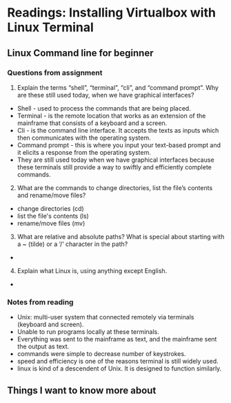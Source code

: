 # Readings: Installing Virtualbox with Linux Terminal

## Linux Command line for beginner

### Questions from assignment
1. Explain the terms “shell”, “terminal”, “cli”, and “command prompt”. Why are these still used today, when we have graphical interfaces?
- Shell - used to process the commands that are being placed.
- Terminal - is the remote location that works as an extension of the mainframe that consists of a keyboard and a screen.
- Cli - is the command line interface. It accepts the texts as inputs which then communicates with the operating system.
- Command prompt - this is where you input your text-based prompt and it elicits a response from the operating system.
-  They are still used today when we have graphical interfaces because these terminals still provide a way to swiftly and efficiently complete commands.

2. What are the commands to change directories, list the file’s contents and rename/move files?
- change directories (cd)
- list the file's contents (ls)
- rename/move files (mv)

3. What are relative and absolute paths? What is special about starting with a ~ (tilde) or a ‘/’ character in the path?
-

4. Explain what Linux is, using anything except English.
-

### Notes from reading 
- Unix: multi-user system that connected remotely via terminals (keyboard and screen).
- Unable to run programs locally at these terminals.
- Everything was sent to the mainframe as text, and the mainframe sent the output as text.
- commands were simple to decrease number of keystrokes.
- speed and efficiency is one of the reasons terminal is still widely used.
- linux is kind of a descendent of Unix. It is designed to function similarly.

## Things I want to know more about 
